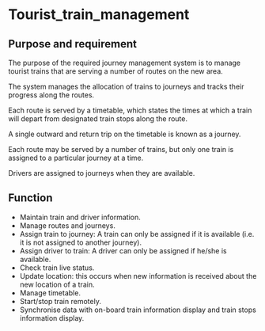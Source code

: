 # Tourist_train_management

## Purpose and requirement

The purpose of the required journey management system is to manage tourist trains that are serving a number of routes on the new area. 

The system manages the allocation of trains to journeys and tracks their progress along the routes. 

Each route is served by a timetable, which states the times at which a train will depart from designated train stops along the route. 

A single outward and return trip on the timetable is known as a journey. 

Each route may be served by a number of trains, but only one train is assigned to a particular journey at a time. 

Drivers are assigned to journeys when they are available.

## Function

- Maintain train and driver information.
- Manage routes and journeys.
- Assign train to journey: A train can only be assigned if it is available (i.e. it is not assigned to another journey).
- Assign driver to train: A driver can only be assigned if he/she is available.
- Check train live status.
- Update location: this occurs when new information is received about the new location of a train. 
- Manage timetable.
- Start/stop train remotely.
- Synchronise data with on-board train information display and train stops information display.

